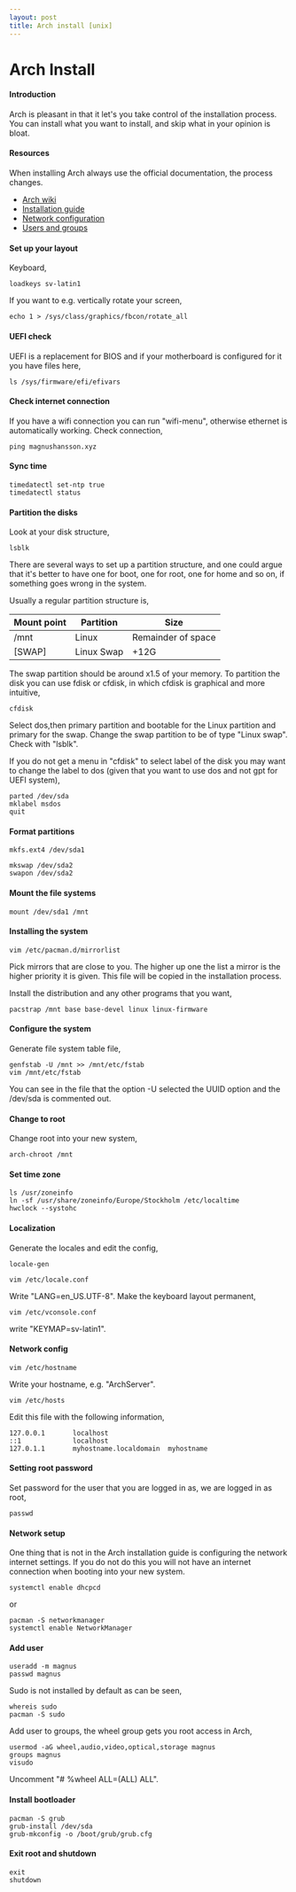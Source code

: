 ```yaml
---
layout: post
title: Arch install [unix]
---
```


# Arch Install

#### Introduction
Arch is pleasant in that it let's you take control of the installation process. You can install what you want to install, and skip what in your opinion is bloat.

#### Resources
When installing Arch always use the official documentation, the process changes.
* [Arch wiki](https://wiki.archlinux.org/)
* [Installation guide](https://wiki.archlinux.org/index.php/Installation_guide)
* [Network configuration](https://wiki.archlinux.org/index.php/Network_configuration)
* [Users and groups](https://wiki.archlinux.org/index.php/Users_and_groups)

#### Set up your layout
Keyboard,
```
loadkeys sv-latin1
```
If you want to e.g. vertically rotate your screen,
```
echo 1 > /sys/class/graphics/fbcon/rotate_all
```

#### UEFI check
UEFI is a replacement for BIOS and if your motherboard is configured for it you have files here,
```
ls /sys/firmware/efi/efivars
```

#### Check internet connection
If you have a wifi connection you can run "wifi-menu", otherwise ethernet is automatically working. Check connection,
```
ping magnushansson.xyz
```

#### Sync time
```
timedatectl set-ntp true
timedatectl status
```

#### Partition the disks
Look at your disk structure,
```
lsblk
```

There are several ways to set up a partition structure, and one could argue that it's better to have one for boot, one for root, one for home and so on, if something goes wrong in the system.

Usually a regular partition structure is,

Mount point | Partition | Size
--- | --- | ---
/mnt | Linux | Remainder of space
[SWAP] | Linux Swap | +12G

The swap partition should be around x1.5 of your memory. To partition the disk you can use fdisk or cfdisk, in which cfdisk is graphical and more intuitive,

```
cfdisk
```
Select dos,then primary partition and bootable for the Linux partition and primary for the swap. Change the swap partition to be of type "Linux swap". Check with "lsblk".

If you do not get a menu in "cfdisk" to select label of the disk you may want to change the label to dos (given that you want to use dos and not gpt for UEFI system),

```
parted /dev/sda
mklabel msdos
quit
```

#### Format partitions

```
mkfs.ext4 /dev/sda1

mkswap /dev/sda2
swapon /dev/sda2
```

#### Mount the file systems
```
mount /dev/sda1 /mnt
```

#### Installing the system
```
vim /etc/pacman.d/mirrorlist
```
Pick mirrors that are close to you. The higher up one the list a mirror is the higher priority it is given. This file will be copied in the installation process.

Install the distribution and any other programs that you want,

```
pacstrap /mnt base base-devel linux linux-firmware
```

#### Configure the system
Generate file system table file,

```
genfstab -U /mnt >> /mnt/etc/fstab
vim /mnt/etc/fstab
```
You can see in the file that the option -U selected the UUID option and the /dev/sda is commented out.

#### Change to root
Change root into your new system,
```
arch-chroot /mnt
```

#### Set time zone
```
ls /usr/zoneinfo
ln -sf /usr/share/zoneinfo/Europe/Stockholm /etc/localtime
hwclock --systohc
```

#### Localization
Generate the locales and edit the config,
```
locale-gen

vim /etc/locale.conf
```
Write "LANG=en_US.UTF-8". Make the keyboard layout permanent,

```
vim /etc/vconsole.conf
```
write "KEYMAP=sv-latin1".

#### Network config
```
vim /etc/hostname
```
Write your hostname, e.g. "ArchServer".

```
vim /etc/hosts
```
Edit this file with the following information,

```
127.0.0.1       localhost
::1             localhost
127.0.1.1	    myhostname.localdomain  myhostname
```

#### Setting root password
Set password for the user that you are logged in as, we are logged in as root,
```
passwd
```

#### Network setup
One thing that is not in the Arch installation guide is configuring the network internet settings. If you do not do this you will not have an internet connection when booting into your new system.

```
systemctl enable dhcpcd
```

or

```
pacman -S networkmanager
systemctl enable NetworkManager
```

#### Add user
```
useradd -m magnus
passwd magnus
```

Sudo is not installed by default as can be seen,
```
whereis sudo
pacman -S sudo
```

Add user to groups, the wheel group gets you root access in Arch,

```
usermod -aG wheel,audio,video,optical,storage magnus
groups magnus
visudo
```
Uncomment "# %wheel ALL=(ALL) ALL".

#### Install bootloader
```
pacman -S grub
grub-install /dev/sda
grub-mkconfig -o /boot/grub/grub.cfg
```

#### Exit root and shutdown
```
exit
shutdown
```
